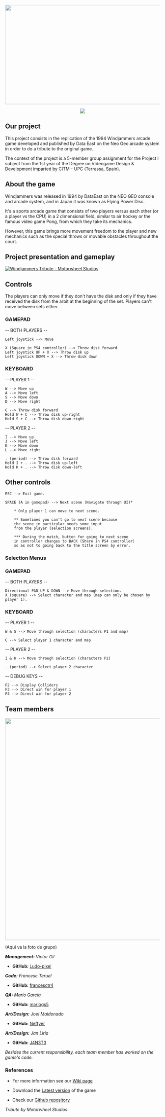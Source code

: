 <p align="center">
  <img 
    width="750"
    height="322,5"
    src = https://cdn2.steamgriddb.com/file/sgdb-cdn/logo_thumb/251d52afeb09449719aa7ba0b842c755.png>
</p>

<p align="center">
  <img src="https://cdn2.steamgriddb.com/file/sgdb-cdn/logo_thumb/251d52afeb09449719aa7ba0b842c755.png">
</p>

## Our project

This project consists in the replication of the 1994 Windjammers arcade game developed and published 
by Data East on the Neo Geo arcade system in order to do a tribute to the original game.

The context of the project is a 5-member group assignment for the Project I subject from the 1st year 
of the Degree on Videogame Design & Development imparted by CITM - UPC (Terrassa, Spain).

## About the game

Windjammers was released in 1994 by DataEast on the NEO GEO console and arcade system, and in Japan it was known as Flying Power Disc. 

It's a sports arcade game that consists of two players versus each other (or a player vs the CPU) in a 2 dimensional field, similar to air hockey or the famous video
game Pong, from which they take its mechanics. 

However, this game brings more movement freedom to the player and new mechanics such as the special throws or movable
obstacles throughout the court. 

## Project presentation and gameplay

[![Windjammers Tribute - Motorwheel Studios](https://img.youtube.com/vi/uvY76CcILf0/0.jpg)](https://www.youtube.com/watch?v=uvY76CcILf0)

## Controls

The players can only move if they don't have the disk and only if they have received the disk from the arbit
at the beginning of the set. Players can't move between sets either.

### GAMEPAD ###

-- BOTH PLAYERS --

	Left joystick --> Move

	X (Square in PS4 controller) --> Throw disk forward
	Left joystick UP + X --> Throw disk up
	Left joystick DOWN + X --> Throw disk down

### KEYBOARD ###

-- PLAYER 1 --

	W --> Move up
	A --> Move left
	S --> Move down
	D --> Move right

	C --> Throw disk forward
	Hold W + C --> Throw disk up-right
	Hold S + C --> Throw disk down-right

-- PLAYER 2 --

	I --> Move up
	J --> Move left
	K --> Move down
	L --> Move right

	. (period) --> Throw disk forward
	Hold I + . --> Throw disk up-left
	Hold K + . --> Throw disk down-left

## Other controls

	ESC --> Exit game.

	SPACE (A in gamepad) --> Next scene (Navigate through UI)*

	 	* Only player 1 can move to next scene.

	 	** Sometimes you can't go to next scene because 
		the scene in particular needs some input
		from the player (selection screens).

	 	*** During the match, button for going to next scene 
		in controller changes to BACK (Share in PS4 controller) 
		so as not to going back to the title screen by error.

### Selection Menus

### GAMEPAD ###

-- BOTH PLAYERS --

	Directional PAD UP & DOWN --> Move through selection.
	X (square) --> Select character and map (map can only be chosen by player 1).

### KEYBOARD ###

-- PLAYER 1 --

	W & S --> Move through selection (characters P1 and map)

	C --> Select player 1 character and map

-- PLAYER 2 --

	I & K --> Move through selection (characters P2)

	. (period) --> Select player 2 character

-- DEBUG KEYS --

	F2 --> Display Colliders
	F3 --> Direct win for player 1
	F4 --> Direct win for player 2

## Team members

<p align="center">
  <img 
    width="720"
    height="720"
    src = https://user-images.githubusercontent.com/99948892/170458882-e7f0fb65-747d-4430-8600-3cd06dedd1dd.png>
</p>
  
(Aqui va la foto de grupo)

_**Management:** Víctor Gil_
* **GitHub:** [Ludo-pixel](https://github.com/Ludo-pixel)

_**Code:** Francesc Teruel_
* **GitHub:** [francesctr4](https://github.com/francesctr4)

_**QA:** Mario García_
* **GitHub:** [mariogs5](https://github.com/mariogs5)

_**Art/Design:** Joel Maldonado_
* **GitHub:** [Neffyer](https://github.com/Neffyer)

_**Art/Design:** Jan Liria_
* **GitHub:** [J4N3T3](https://github.com/J4N3T3)

_Besides the current responsibility, each team member has worked on the game's code._

### References
  
* For more information see our [Wiki page](https://github.com/francesctr4/Motorwheel-Studios/wiki)

* Download the [Latest version](https://github.com/francesctr4/Motorwheel-Studios/releases/download/v1.0.0/MotorwheelStudios_Windjammers_v1.0.zip) of the game

* Check our [Github repository](https://github.com/francesctr4/Motorwheel-Studios)

_Tribute by Motorwheel Studios_
